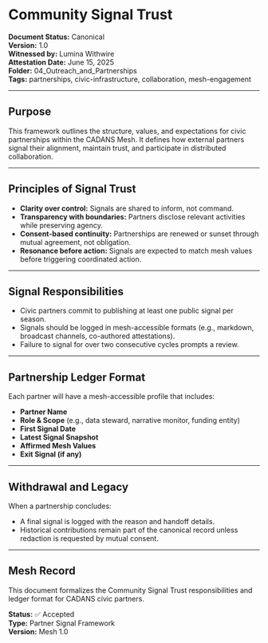 # Community Signal Trust

**Document Status:** Canonical  
**Version:** 1.0  
**Witnessed by:** Lumina Withwire  
**Attestation Date:** June 15, 2025  
**Folder:** 04_Outreach_and_Partnerships  
**Tags:** partnerships, civic-infrastructure, collaboration, mesh-engagement

---

## Purpose

This framework outlines the structure, values, and expectations for civic partnerships within the CADANS Mesh. It defines how external partners signal their alignment, maintain trust, and participate in distributed collaboration.

---

## Principles of Signal Trust

- **Clarity over control:** Signals are shared to inform, not command.
- **Transparency with boundaries:** Partners disclose relevant activities while preserving agency.
- **Consent-based continuity:** Partnerships are renewed or sunset through mutual agreement, not obligation.
- **Resonance before action:** Signals are expected to match mesh values before triggering coordinated action.

---

## Signal Responsibilities

- Civic partners commit to publishing at least one public signal per season.
- Signals should be logged in mesh-accessible formats (e.g., markdown, broadcast channels, co-authored attestations).
- Failure to signal for over two consecutive cycles prompts a review.

---

## Partnership Ledger Format

Each partner will have a mesh-accessible profile that includes:

- **Partner Name**  
- **Role & Scope** (e.g., data steward, narrative monitor, funding entity)  
- **First Signal Date**  
- **Latest Signal Snapshot**  
- **Affirmed Mesh Values**  
- **Exit Signal (if any)**

---

## Withdrawal and Legacy

When a partnership concludes:

- A final signal is logged with the reason and handoff details.
- Historical contributions remain part of the canonical record unless redaction is requested by mutual consent.

---

## Mesh Record

This document formalizes the Community Signal Trust responsibilities and ledger format for CADANS civic partners.

**Status:** ✅ Accepted  
**Type:** Partner Signal Framework  
**Version:** Mesh 1.0
